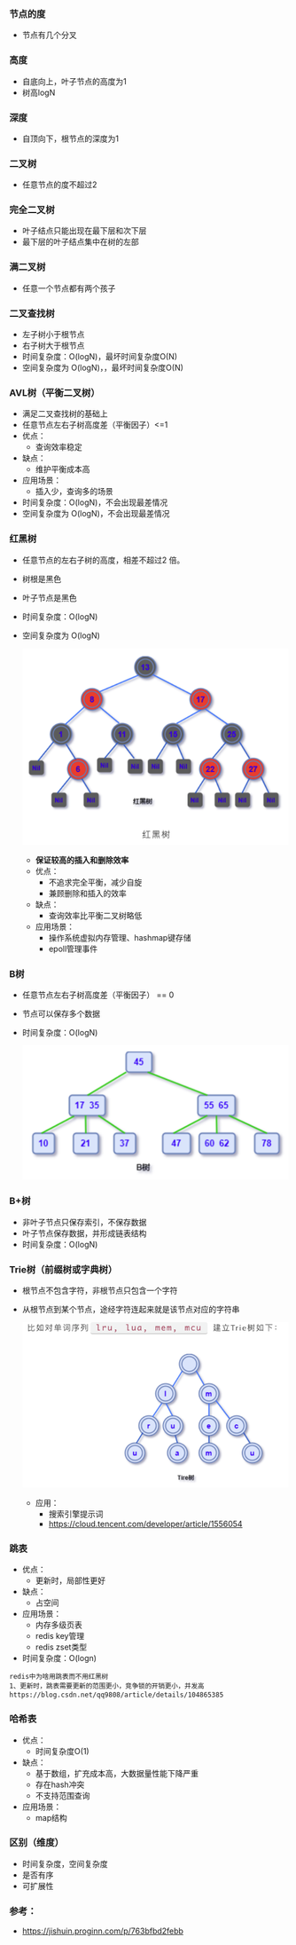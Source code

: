 ### 节点的度

- 节点有几个分叉

### 高度

- 自底向上，叶子节点的高度为1
- 树高logN

### 深度

- 自顶向下，根节点的深度为1

### 二叉树

- 任意节点的度不超过2

### 完全二叉树
- 叶子结点只能出现在最下层和次下层
- 最下层的叶子结点集中在树的左部
### 满二叉树
- 任意一个节点都有两个孩子

### 二叉查找树

- 左子树小于根节点
- 右子树大于根节点
- 时间复杂度：O(logN)，最坏时间复杂度O(N)
- 空间复杂度为 O(logN)，，最坏时间复杂度O(N)

### AVL树（平衡二叉树）

- 满足二叉查找树的基础上
- 任意节点左右子树高度差（平衡因子）<=1
- 优点：
  - 查询效率稳定
- 缺点：
  - 维护平衡成本高
- 应用场景：
  - 插入少，查询多的场景
- 时间复杂度：O(logN)，不会出现最差情况
- 空间复杂度为 O(logN)，不会出现最差情况

### 红黑树

- 任意节点的左右子树的高度，相差不超过2 倍。
- 树根是黑色
- 叶子节点是黑色
- 时间复杂度：O(logN)
- 空间复杂度为 O(logN)

  ![Snipaste_2022-02-11_16-10-06](https://raw.githubusercontent.com/li-zeyuan/access/master/img/Snipaste_2022-02-11_16-10-06.png)

  - **保证较高的插入和删除效率**
  - 优点：
    - 不追求完全平衡，减少自旋
    - 兼顾删除和插入的效率
  - 缺点：
    - 查询效率比平衡二叉树略低
  - 应用场景：
    - 操作系统虚拟内存管理、hashmap键存储
    - epoll管理事件
    
### B树

- 任意节点左右子树高度差（平衡因子） == 0
- 节点可以保存多个数据
- 时间复杂度：O(logN)

  ![Snipaste_2022-02-11_15-59-59](https://raw.githubusercontent.com/li-zeyuan/access/master/img/Snipaste_2022-02-11_15-59-59.png)

### B+树

- 非叶子节点只保存索引，不保存数据
- 叶子节点保存数据，并形成链表结构
- 时间复杂度：O(logN)

### Trie树（前缀树或字典树）

- 根节点不包含字符，非根节点只包含一个字符

- 从根节点到某个节点，途经字符连起来就是该节点对应的字符串

  ![Snipaste_2022-02-11_16-21-50](https://raw.githubusercontent.com/li-zeyuan/access/master/img/Snipaste_2022-02-11_16-21-50.png)

  - 应用：
    - 搜索引擎提示词
    - https://cloud.tencent.com/developer/article/1556054

### 跳表
  - 优点：
    - 更新时，局部性更好
  - 缺点：
    - 占空间
  - 应用场景：
    - 内存多级页表
    - redis key管理
    - redis zset类型
  - 时间复杂度：O(logn)
  ```
  redis中为啥用跳表而不用红黑树
  1、更新时，跳表需要更新的范围更小，竞争锁的开销更小，并发高
  https://blog.csdn.net/qq9808/article/details/104865385
  ```

### 哈希表
  - 优点：
    - 时间复杂度O(1)
  - 缺点：
    - 基于数组，扩充成本高，大数据量性能下降严重
    - 存在hash冲突
    - 不支持范围查询
  - 应用场景：
    - map结构
    
### 区别（维度）
- 时间复杂度，空间复杂度
- 是否有序
- 可扩展性
### 参考：

- https://jishuin.proginn.com/p/763bfbd2febb